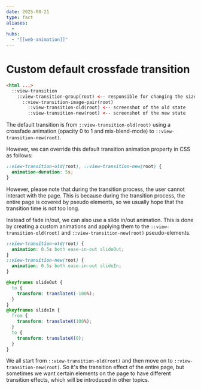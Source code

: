 ```yaml
---
date: 2025-08-21
type: fact
aliases:
  -
hubs:
  - "[[web-animation]]"
---
```


# Custom default crossfade transition

```html
<html ...>
  ::view-transition
    ::view-transition-group(root) <-- responsible for changing the size and the position of the elements
      ::view-transition-image-pair(root)
        ::view-transition-old(root) <-- screenshot of the old state
        ::view-transition-new(root) <-- screenshot of the new state
```

The default transition is from `::view-transition-old(root)` using a crossfade animation (opacity 0 to 1 and mix-blend-mode) to `::view-transition-new(root)`.

However, we can override this default transition animation property in CSS as follows:

```css
::view-transition-old(root), ::view-transition-new(root) {
  animation-duration: 5s;
}
```

However, please note that during the transition process, the user cannot interact with the page. This is because during the transition process, the entire page is covered by pseudo elements, so we usually hope that the transition time is not too long.

Instead of fade in/out, we can also use a slide in/out animation. This is done by creating a custom animations and applying them to the `::view-transition-old(root)` and `::view-transition-new(root)` pseudo-elements.

```css
::view-transition-old(root) {
  animation: 0.5s both ease-in-out slideOut;
}
::view-transition-new(root) {
  animation: 0.5s both ease-in-out slideIn;
}

@keyframes slideOut {
  to {
    transform: translateX(-100%);
  }
}
@keyframes slideIn {
  from {
    transform: translateX(100%);
  }
  to {
    transform: translateX(0);
  }
}
```

We all start from `::view-transition-old(root)` and then move on to `::view-transition-new(root)`. So it's the transition effect of the entire page, but sometimes we want certain elements on the page to have different transition effects, which will be introduced in other topics.


